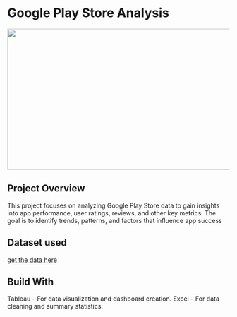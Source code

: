 # Google Play Store Analysis
<img src = "https://www.sammobile.com/wp-content/uploads/2023/12/Google-Play-Store.jpg" height= "320" width = "1150">

## Project Overview
This project focuses on analyzing Google Play Store data to gain insights into app performance, user ratings, reviews, and other key metrics. The goal is to identify trends, patterns, and factors that influence app success

## Dataset used
[get the data here](https://www.kaggle.com/datasets/bhavikjikadara/google-play-store-applications)

## Build With
Tableau – For data visualization and dashboard creation.
Excel – For data cleaning and summary statistics.
